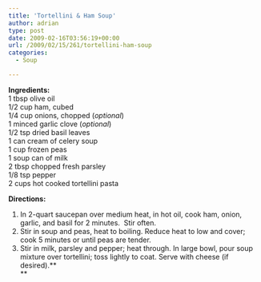 ```yaml
---
title: 'Tortellini & Ham Soup'
author: adrian
type: post
date: 2009-02-16T03:56:19+00:00
url: /2009/02/15/261/tortellini-ham-soup
categories:
  - Soup

---
```

**Ingredients:**  
1 tbsp olive oil  
1/2 cup ham, cubed  
1/4 cup onions, chopped (_optional_)  
1 minced garlic clove (_optional_)  
1/2 tsp dried basil leaves  
1 can cream of celery soup  
1 cup frozen peas  
1 soup can of milk  
2 tbsp chopped fresh parsley  
1/8 tsp pepper  
2 cups hot cooked tortellini pasta

**Directions:**

  1. In 2-quart saucepan over medium heat, in hot oil, cook ham, onion, garlic, and basil for 2 minutes.  Stir often.
  2. Stir in soup and peas, heat to boiling. Reduce heat to low and cover; cook 5 minutes or until peas are tender.
  3. Stir in milk, parsley and pepper; heat through. In large bowl, pour soup mixture over tortellini; toss lightly to coat. Serve with cheese (if desired).**  
**